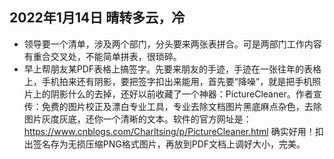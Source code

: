 ## 2022年1月14日 晴转多云，冷
* 领导要一个清单，涉及两个部门，分头要来两张表拼合。可是两部门工作内容有重合交叉处，不能简单拼表，很琐碎。
* 早上帮朋友某PDF表格上搞签字。先要来朋友的手迹，手迹在一张往年的表格上，手机拍来还有阴影，要把签字扣出来能用，首先要“降噪”，就是把手机照片上的阴影什么的去掉，还好以前收藏了一个神器：PictureCleaner。作者宣传：免费的图片校正及漂白专业工具，专业去除文档图片黑底麻点杂色，去除图片灰度灰底，还你一个清晰的文本。软件的官方网址是：https://www.cnblogs.com/Charltsing/p/PictureCleaner.html 确实好用！扣出签名存为无损压缩PNG格式图片，再放到PDF文档上调好大小，完美。